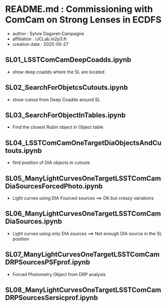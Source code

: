 # README.md : Commissioning with ComCam on Strong Lenses in ECDFS

- author : Sylvie Dagoret-Campagne
- affiliation : IJCLab.in2p3.fr
- creation date : 2025-05-27



## SL01_LSSTComCamDeepCoadds.ipynb
- show deep coadds where the SL are located


## SL02_SearchForObjetcsCutouts.ipynb
- show cutout from Deep Coadds around SL 


## SL03_SearchForObjectInTables.ipynb
- Find the closest Rubin object in Object table 

## SL04_LSSTComCamOneTargetDiaObjectsAndCutouts.ipynb
- find position of DIA objects in cutouts


## SL05_ManyLightCurvesOneTargetLSSTComCamDiaSourcesForcedPhoto.ipynb
- Light curves using DIA Fourced sources ==> OK but creazy variations

## SL06_ManyLightCurvesOneTargetLSSTComCamDiaSources.ipynb
- Light curves using only DIA sources ==> Not enough DIA source in the SL position

## SL07_ManyLightCurvesOneTargetLSSTComCamDRPSourcesPSFprof.ipynb
- Forced Photometry Object from DRP analysis

## SL08_ManyLightCurvesOneTargetLSSTComCamDRPSourcesSersicprof.ipynb
